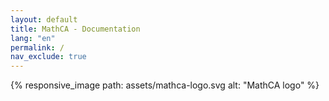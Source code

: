```yaml
---
layout: default
title: MathCA - Documentation
lang: "en"
permalink: /
nav_exclude: true
---
```


{% responsive_image path: assets/mathca-logo.svg alt: "MathCA logo" %}
